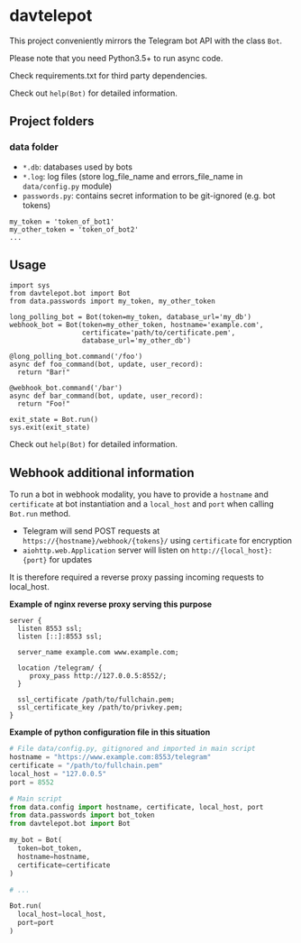 # davtelepot
This project conveniently mirrors the Telegram bot API with the class `Bot`.

Please note that you need Python3.5+ to run async code.

Check requirements.txt for third party dependencies.

Check out `help(Bot)` for detailed information.

## Project folders

### data folder
* `*.db`: databases used by bots
* `*.log`: log files (store log_file_name and errors_file_name in `data/config.py` module)
* `passwords.py`: contains secret information to be git-ignored (e.g. bot tokens)

```
my_token = 'token_of_bot1'
my_other_token = 'token_of_bot2'
...
```

## Usage
```
import sys
from davtelepot.bot import Bot
from data.passwords import my_token, my_other_token

long_polling_bot = Bot(token=my_token, database_url='my_db')
webhook_bot = Bot(token=my_other_token, hostname='example.com',
                  certificate='path/to/certificate.pem',
                  database_url='my_other_db')

@long_polling_bot.command('/foo')
async def foo_command(bot, update, user_record):
  return "Bar!"

@webhook_bot.command('/bar')
async def bar_command(bot, update, user_record):
  return "Foo!"

exit_state = Bot.run()
sys.exit(exit_state)
```
Check out `help(Bot)` for detailed information.

## Webhook additional information
To run a bot in webhook modality, you have to provide a `hostname` and `certificate` at bot instantiation and a `local_host` and `port` when calling `Bot.run` method.
* Telegram will send POST requests at `https://{hostname}/webhook/{tokens}/` using `certificate` for encryption
* `aiohttp.web.Application` server will listen on `http://{local_host}:{port}` for updates

It is therefore required a reverse proxy passing incoming requests to local_host.

**Example of nginx reverse proxy serving this purpose**
```nginx
server {
  listen 8553 ssl;
  listen [::]:8553 ssl;

  server_name example.com www.example.com;

  location /telegram/ {
     proxy_pass http://127.0.0.5:8552/;
  }

  ssl_certificate /path/to/fullchain.pem;
  ssl_certificate_key /path/to/privkey.pem;
}

```

**Example of python configuration file in this situation**
```python
# File data/config.py, gitignored and imported in main script
hostname = "https://www.example.com:8553/telegram"
certificate = "/path/to/fullchain.pem"
local_host = "127.0.0.5"
port = 8552

# Main script
from data.config import hostname, certificate, local_host, port
from data.passwords import bot_token
from davtelepot.bot import Bot

my_bot = Bot(
  token=bot_token,
  hostname=hostname,
  certificate=certificate
)

# ...

Bot.run(
  local_host=local_host,
  port=port
)
```
